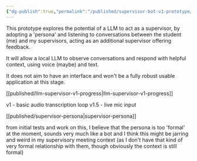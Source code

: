 ```yaml
---
{"dg-publish":true,"permalink":"/published/supervisor-bot-v1-prototype/"}
---
```


This prototype explores the potential of a LLM to act as a supervisor, by adopting a 'persona' and listening to conversations between the student (me) and my supervisors, acting as an additional supervisor offering feedback.  

It will allow a local LLM to observe conversations and respond with helpful context, using voice (maybe) and text.  

It does not aim to have an interface and won't be a fully robust usable application at this stage.

[[published/llm-supervisor-v1-progress\|llm-supervisor-v1-progress]]

v1 - basic audio transcription loop
v1.5 - live mic input

[[published/supervisor-persona\|supervisor-persona]]


from initial tests and work on this, I believe that the persona is too 'formal' at the moment, sounds very much like a bot and I think this might be jarring and weird in my supervisory meeting context (as I don't have that kind of very formal relationship with them, though obviously the context is still formal)